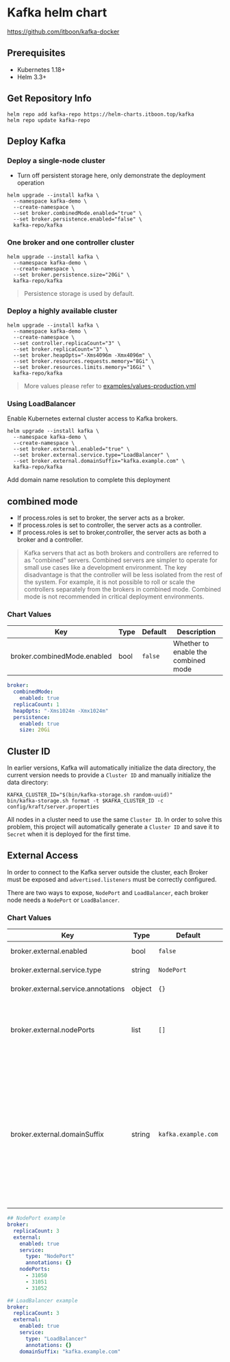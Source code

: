 # Kafka helm chart

https://github.com/itboon/kafka-docker

## Prerequisites

- Kubernetes 1.18+
- Helm 3.3+

## Get Repository Info

``` shell
helm repo add kafka-repo https://helm-charts.itboon.top/kafka
helm repo update kafka-repo
```

## Deploy Kafka

### Deploy a single-node cluster

- Turn off persistent storage here, only demonstrate the deployment operation

``` shell
helm upgrade --install kafka \
  --namespace kafka-demo \
  --create-namespace \
  --set broker.combinedMode.enabled="true" \
  --set broker.persistence.enabled="false" \
  kafka-repo/kafka
```

### One broker and one controller cluster

``` shell
helm upgrade --install kafka \
  --namespace kafka-demo \
  --create-namespace \
  --set broker.persistence.size="20Gi" \
  kafka-repo/kafka
```

> Persistence storage is used by default.

### Deploy a highly available cluster

``` shell
helm upgrade --install kafka \
  --namespace kafka-demo \
  --create-namespace \
  --set controller.replicaCount="3" \
  --set broker.replicaCount="3" \
  --set broker.heapOpts="-Xms4096m -Xmx4096m" \
  --set broker.resources.requests.memory="8Gi" \
  --set broker.resources.limits.memory="16Gi" \
  kafka-repo/kafka
```

> More values please refer to [examples/values-production.yml](https://github.com/sir5kong/kafka-docker/raw/main/examples/values-production.yml)

### Using LoadBalancer

Enable Kubernetes external cluster access to Kafka brokers.

``` shell
helm upgrade --install kafka \
  --namespace kafka-demo \
  --create-namespace \
  --set broker.external.enabled="true" \
  --set broker.external.service.type="LoadBalancer" \
  --set broker.external.domainSuffix="kafka.example.com" \
  kafka-repo/kafka
```

Add domain name resolution to complete this deployment

## combined mode

- If process.roles is set to broker, the server acts as a broker.
- If process.roles is set to controller, the server acts as a controller.
- If process.roles is set to broker,controller, the server acts as both a broker and a controller.

> Kafka servers that act as both brokers and controllers are referred to as "combined" servers. Combined servers are simpler to operate for small use cases like a development environment. The key disadvantage is that the controller will be less isolated from the rest of the system. For example, it is not possible to roll or scale the controllers separately from the brokers in combined mode. Combined mode is not recommended in critical deployment environments.

### Chart Values

| Key | Type | Default | Description |
|-----|------|---------|-------------|
| broker.combinedMode.enabled | bool | `false` | Whether to enable the combined mode |

``` yaml
broker:
  combinedMode:
    enabled: true
  replicaCount: 1
  heapOpts: "-Xms1024m -Xmx1024m"
  persistence:
    enabled: true
    size: 20Gi
```

## Cluster ID 

In earlier versions, Kafka will automatically initialize the data directory, the current version needs to provide a `Cluster ID` and manually initialize the data directory:

``` shell
KAFKA_CLUSTER_ID="$(bin/kafka-storage.sh random-uuid)"
bin/kafka-storage.sh format -t $KAFKA_CLUSTER_ID -c config/kraft/server.properties
```

All nodes in a cluster need to use the same `Cluster ID`. In order to solve this problem, this project will automatically generate a `Cluster ID` and save it to `Secret` when it is deployed for the first time.

## External Access

In order to connect to the Kafka server outside the cluster, each Broker must be exposed and `advertised.listeners` must be correctly configured.

There are two ways to expose, `NodePort` and `LoadBalancer`, each broker node needs a `NodePort` or `LoadBalancer`.

### Chart Values

| Key | Type | Default | Description |
|-----|------|---------|-------------|
| broker.external.enabled | bool | `false` | Whether to enable external access |
| broker.external.service.type | string | `NodePort` | `NodePort` or `LoadBalancer` |
| broker.external.service.annotations | object | `{}` | External serivce annotations |
| broker.external.nodePorts | list | `[]` | Provide at least one port number, if the count of ports is less than the count of broker nodes, it will be automatically incremented |
| broker.external.domainSuffix | string | `kafka.example.com` | If you use `LoadBalancer` for external access, you must use a domain name. The external domain name corresponding to the broker is `POD_NAME` + `domain name suffix`, such as `kafka-broker-0.kafka.example.com`. After the deployment, you need to complete the domain name resolution operation |

``` yaml
## NodePort example
broker:
  replicaCount: 3
  external:
    enabled: true
    service:
      type: "NodePort"
      annotations: {}
    nodePorts:
      - 31050
      - 31051
      - 31052
```

``` yaml
## LoadBalancer example
broker:
  replicaCount: 3
  external:
    enabled: true
    service:
      type: "LoadBalancer"
      annotations: {}
    domainSuffix: "kafka.example.com"
```
